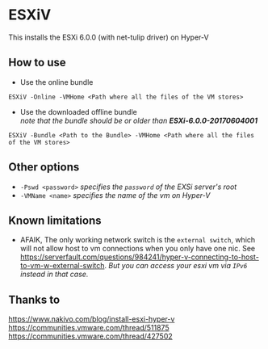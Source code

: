 # ESXiV
This installs the ESXi 6.0.0 (with net-tulip driver) on Hyper-V

## How to use

* Use the online bundle
```
ESXiV -Online -VMHome <Path where all the files of the VM stores>
```
* Use the downloaded offline bundle  
*note that the bundle should be or older than **ESXi-6.0.0-20170604001***
```
ESXiV -Bundle <Path to the Bundle> -VMHome <Path where all the files of the VM stores>
```

## Other options
* `-Pswd <password>` *specifies the `password` of the EXSi server's root*
* `-VMName <name>` *specifies the name of the vm on Hyper-V*

## Known limitations
* AFAIK, The only working network switch is the `external switch`, which will not allow host to vm connections when you only have one nic. See https://serverfault.com/questions/984241/hyper-v-connecting-to-host-to-vm-w-external-switch. 
*But you can access your esxi vm via `IPv6` instead in that case.*

## Thanks to
https://www.nakivo.com/blog/install-esxi-hyper-v  
https://communities.vmware.com/thread/511875  
https://communities.vmware.com/thread/427502  
